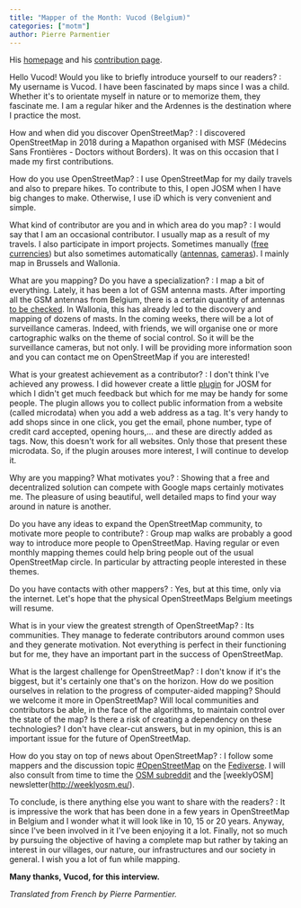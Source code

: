 ```yaml
---
title: "Mapper of the Month: Vucod (Belgium)"
categories: ["motm"]
author: Pierre Parmentier
---
```


His [homepage](https://www.openstreetmap.org/user/Vucod) and his [contribution page](https://hdyc.neis-one.org/?Vucod).

Hello Vucod! Would you like to briefly introduce yourself to our readers?
: My username is Vucod. I have been fascinated by maps since I was a child. Whether it's to orientate myself in nature or to memorize them, they fascinate me. I am a regular hiker and the Ardennes is the destination where I practice the most.

<!--more-->

How and when did you discover OpenStreetMap?
: I discovered OpenStreetMap in 2018 during a Mapathon organised with MSF (Médecins Sans Frontières - Doctors without Borders). It was on this occasion that I made my first contributions.

How do you use OpenStreetMap?
: I use OpenStreetMap for my daily travels and also to prepare hikes. To contribute to this, I open JOSM when I have big changes to make. Otherwise, I use iD which is very convenient and simple.

What kind of contributor are you and in which area do you map?
: I would say that I am an occasional contributor. I usually map as a result of my travels. I also participate in import projects. Sometimes manually ([free currencies](https://wiki.openstreetmap.org/wiki/User:Vucod/Local_currencies_in_Belgium)) but also sometimes automatically ([antennas](https://wiki.openstreetmap.org/wiki/Import/Catalogue/ibpt_belgium_antennas), [cameras](https://wiki.openstreetmap.org/wiki/Import/Catalogue/sous-surveillance.net)). I mainly map in Brussels and Wallonia.

What are you mapping? Do you have a specialization?
: I map a bit of everything. Lately, it has been a lot of GSM antenna masts. After importing all the GSM antennas from Belgium, there is a certain quantity of antennas [to be checked](https://maproulette.org/browse/challenges/13467). In Wallonia, this has already led to the discovery and mapping of dozens of masts. In the coming weeks, there will be a lot of surveillance cameras. Indeed, with friends, we will organise one or more cartographic walks on the theme of social control. So it will be the surveillance cameras, but not only. I will be providing more information soon and you can contact me on OpenStreetMap if you are interested!

What is your greatest achievement as a contributor?
: I don't think I've achieved any prowess. I did however create a little [plugin](https://gitlab.com/vucod/microdata-scraping) for JOSM for which I didn't get much feedback but which for me may be handy for some people. The plugin allows you to collect public information from a website (called microdata) when you add a web address as a tag. It's very handy to add shops since in one click, you get the email, phone number, type of credit card accepted, opening hours,… and these are directly added as tags. Now, this doesn't work for all websites. Only those that present these microdata. So, if the plugin arouses more interest, I will continue to develop it.

Why are you mapping? What motivates you?
: Showing that a free and decentralized solution can compete with Google maps certainly motivates me. The pleasure of using beautiful, well detailed maps to find your way around in nature is another.

Do you have any ideas to expand the OpenStreetMap community, to motivate more people to contribute?
: Group map walks are probably a good way to introduce more people to OpenStreetMap. Having regular or even monthly mapping themes could help bring people out of the usual OpenStreetMap circle. In particular by attracting people interested in these themes.

Do you have contacts with other mappers?
: Yes, but at this time, only via the internet. Let's hope that the physical OpenStreetMaps Belgium meetings will resume.

What is in your view the greatest strength of OpenStreetMap?
: Its communities. They manage to federate contributors around common uses and they generate motivation. Not everything is perfect in their functioning but for me, they have an important part in the success of OpenStreetMap.

What is the largest challenge for OpenStreetMap?
: I don't know if it's the biggest, but it's certainly one that's on the horizon. How do we position ourselves in relation to the progress of computer-aided mapping? Should we welcome it more in OpenStreetMap? Will local communities and contributors be able, in the face of the algorithms, to maintain control over the state of the map? Is there a risk of creating a dependency on these technologies? I don't have clear-cut answers, but in my opinion, this is an important issue for the future of OpenStreetMap.

How do you stay on top of news about OpenStreetMap?
: I follow some mappers and the discussion topic [#OpenStreetMap](https://framapiaf.org/tags/openstreetmaps) on the [Fediverse](https://fediverse.party/en/fediverse). I will also consult from time to time the [OSM subreddit](https://www.reddit.com/r/openstreetmap/) and the [weeklyOSM] newsletter(<http://weeklyosm.eu/>).

To conclude, is there anything else you want to share with the readers?
: It is impressive the work that has been done in a few years in OpenStreetMap in Belgium and I wonder what it will look like in 10, 15 or 20 years. Anyway, since I've been involved in it I've been enjoying it a lot. Finally, not so much by pursuing the objective of having a complete map but rather by taking an interest in our villages, our nature, our infrastructures and our society in general. I wish you a lot of fun while mapping.

**Many thanks, Vucod, for this interview.**

*Translated from French by Pierre Parmentier.*
